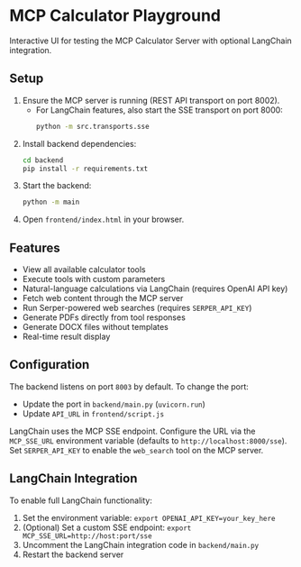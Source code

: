 # MCP Calculator Playground

Interactive UI for testing the MCP Calculator Server with optional LangChain integration.

## Setup

1. Ensure the MCP server is running (REST API transport on port 8002).
   - For LangChain features, also start the SSE transport on port 8000:
     ```bash
     python -m src.transports.sse
     ```
2. Install backend dependencies:
   ```bash
   cd backend
   pip install -r requirements.txt
   ```
3. Start the backend:
   ```bash
   python -m main
   ```
4. Open `frontend/index.html` in your browser.

## Features

- View all available calculator tools
- Execute tools with custom parameters
- Natural-language calculations via LangChain (requires OpenAI API key)
- Fetch web content through the MCP server
- Run Serper-powered web searches (requires `SERPER_API_KEY`)
- Generate PDFs directly from tool responses
- Generate DOCX files without templates
- Real-time result display

## Configuration

The backend listens on port `8003` by default. To change the port:

- Update the port in `backend/main.py` (`uvicorn.run`)
- Update `API_URL` in `frontend/script.js`

LangChain uses the MCP SSE endpoint. Configure the URL via the
`MCP_SSE_URL` environment variable (defaults to `http://localhost:8000/sse`).
Set `SERPER_API_KEY` to enable the `web_search` tool on the MCP server.

## LangChain Integration

To enable full LangChain functionality:

1. Set the environment variable: `export OPENAI_API_KEY=your_key_here`
2. (Optional) Set a custom SSE endpoint: `export MCP_SSE_URL=http://host:port/sse`
2. Uncomment the LangChain integration code in `backend/main.py`
3. Restart the backend server
